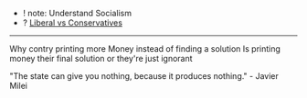 + ! note: Understand Socialism
+ ? [Liberal vs Conservatives](https://youtu.be/jvXfxs0bTho?si=t3InydLb81A43syU)


---


Why contry printing more Money instead of finding a solution
	Is printing money their final solution or they're just ignorant

"The state can give you nothing, because it produces nothing." 
	- Javier Milei

